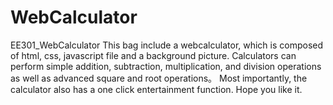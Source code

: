 # WebCalculator
EE301_WebCalculator
This bag include a webcalculator, which is composed of html, css, javascript file and a background picture.
Calculators can perform simple addition, subtraction, multiplication, and division operations as well as advanced square and root operations。
Most importantly, the calculator also has a one click entertainment function.
Hope you like it.
